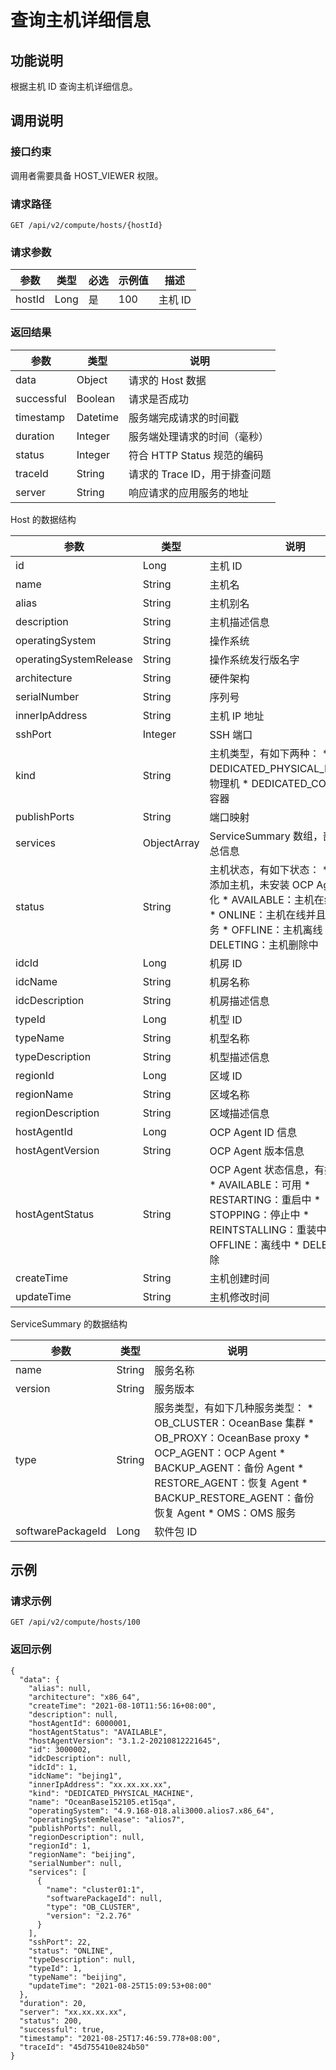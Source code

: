 查询主机详细信息 
=============================



功能说明 
-------------------------

根据主机 ID 查询主机详细信息。

调用说明 
-------------------------

### 接口约束 

调用者需要具备 HOST_VIEWER 权限。

### 请求路径 

`GET /api/v2/compute/hosts/{hostId}`

### 请求参数 



|   参数   |  类型  | 必选 | 示例值 |  描述   |
|--------|------|----|-----|-------|
| hostId | Long | 是  | 100 | 主机 ID |



### 返回结果 



|     参数     |    类型    |          说明          |
|------------|----------|----------------------|
| data       | Object   | 请求的 Host 数据          |
| successful | Boolean  | 请求是否成功               |
| timestamp  | Datetime | 服务端完成请求的时间戳          |
| duration   | Integer  | 服务端处理请求的时间（毫秒）       |
| status     | Integer  | 符合 HTTP Status 规范的编码 |
| traceId    | String   | 请求的 Trace ID，用于排查问题  |
| server     | String   | 响应请求的应用服务的地址         |



Host 的数据结构


|           参数           |     类型      |                                                                                                                                                                                                               说明                                                                                                                                                                                                               |
|------------------------|-------------|--------------------------------------------------------------------------------------------------------------------------------------------------------------------------------------------------------------------------------------------------------------------------------------------------------------------------------------------------------------------------------------------------------------------------------|
| id                     | Long        | 主机 ID                                                                                                                                                                                                                                                                                                                                                                                                                          |
| name                   | String      | 主机名                                                                                                                                                                                                                                                                                                                                                                                                                            |
| alias                  | String      | 主机别名                                                                                                                                                                                                                                                                                                                                                                                                                           |
| description            | String      | 主机描述信息                                                                                                                                                                                                                                                                                                                                                                                                                         |
| operatingSystem        | String      | 操作系统                                                                                                                                                                                                                                                                                                                                                                                                                           |
| operatingSystemRelease | String      | 操作系统发行版名字                                                                                                                                                                                                                                                                                                                                                                                                                      |
| architecture           | String      | 硬件架构                                                                                                                                                                                                                                                                                                                                                                                                                           |
| serialNumber           | String      | 序列号                                                                                                                                                                                                                                                                                                                                                                                                                            |
| innerIpAddress         | String      | 主机 IP 地址                                                                                                                                                                                                                                                                                                                                                                                                                       |
| sshPort                | Integer     | SSH 端口                                                                                                                                                                                                                                                                                                                                                                                                                         |
| kind                   | String      | 主机类型，有如下两种： * DEDICATED_PHYSICAL_MACHINE：物理机   * DEDICATED_CONTAINER：容器                                                                                                                                                                                                                                                     |
| publishPorts           | String      | 端口映射                                                                                                                                                                                                                                                                                                                                                                                                                           |
| services               | ObjectArray | ServiceSummary 数组，部署服务汇总信息                                                                                                                                                                                                                                                                                                                                                                                                     |
| status                 | String      | 主机状态，有如下状态： * NEW：新添加主机，未安装 OCP Agent 及初始化   * AVAILABLE：主机在线并且空闲    <!-- --> * ONLINE：主机在线并且已部署了服务   * OFFLINE：主机离线    <!-- --> * DELETING：主机删除中                                      |
| idcId                  | Long        | 机房 ID                                                                                                                                                                                                                                                                                                                                                                                                                          |
| idcName                | String      | 机房名称                                                                                                                                                                                                                                                                                                                                                                                                                           |
| idcDescription         | String      | 机房描述信息                                                                                                                                                                                                                                                                                                                                                                                                                         |
| typeId                 | Long        | 机型 ID                                                                                                                                                                                                                                                                                                                                                                                                                          |
| typeName               | String      | 机型名称                                                                                                                                                                                                                                                                                                                                                                                                                           |
| typeDescription        | String      | 机型描述信息                                                                                                                                                                                                                                                                                                                                                                                                                         |
| regionId               | Long        | 区域 ID                                                                                                                                                                                                                                                                                                                                                                                                                          |
| regionName             | String      | 区域名称                                                                                                                                                                                                                                                                                                                                                                                                                           |
| regionDescription      | String      | 区域描述信息                                                                                                                                                                                                                                                                                                                                                                                                                         |
| hostAgentId            | Long        | OCP Agent ID 信息                                                                                                                                                                                                                                                                                                                                                                                                                |
| hostAgentVersion       | String      | OCP Agent 版本信息                                                                                                                                                                                                                                                                                                                                                                                                                 |
| hostAgentStatus        | String      | OCP Agent 状态信息，有如下状态： * AVAILABLE：可用   * RESTARTING：重启中    <!-- --> * STOPPING：停止中   * REINTSTALLING：重装中    <!-- --> * OFFLINE：离线中   * DELETED：已删除    |
| createTime             | String      | 主机创建时间                                                                                                                                                                                                                                                                                                                                                                                                                         |
| updateTime             | String      | 主机修改时间                                                                                                                                                                                                                                                                                                                                                                                                                         |



ServiceSummary 的数据结构


|        参数         |   类型   |                                                                                                                                                                                                                                                                                 说明                                                                                                                                                                                                                                                                                 |
|-------------------|--------|--------------------------------------------------------------------------------------------------------------------------------------------------------------------------------------------------------------------------------------------------------------------------------------------------------------------------------------------------------------------------------------------------------------------------------------------------------------------------------------------------------------------------------------------------------------------|
| name              | String | 服务名称                                                                                                                                                                                                                                                                                                                                                                                                                                                                                                                                                               |
| version           | String | 服务版本                                                                                                                                                                                                                                                                                                                                                                                                                                                                                                                                                               |
| type              | String | 服务类型，有如下几种服务类型： * OB_CLUSTER：OceanBase 集群   * OB_PROXY：OceanBase proxy    <!-- --> * OCP_AGENT：OCP Agent   * BACKUP_AGENT：备份 Agent    <!-- --> * RESTORE_AGENT：恢复 Agent   * BACKUP_RESTORE_AGENT：备份恢复 Agent    <!-- --> * OMS：OMS 服务    |
| softwarePackageId | Long   | 软件包 ID                                                                                                                                                                                                                                                                                                                                                                                                                                                                                                                                                             |



示例 
-----------------------

### 请求示例 

`GET /api/v2/compute/hosts/100`

### 返回示例 

```unknow
{
  "data": {
    "alias": null,
    "architecture": "x86_64",
    "createTime": "2021-08-10T11:56:16+08:00",
    "description": null,
    "hostAgentId": 6000001,
    "hostAgentStatus": "AVAILABLE",
    "hostAgentVersion": "3.1.2-20210812221645",
    "id": 3000002,
    "idcDescription": null,
    "idcId": 1,
    "idcName": "bejing1",
    "innerIpAddress": "xx.xx.xx.xx",
    "kind": "DEDICATED_PHYSICAL_MACHINE",
    "name": "OceanBase152105.et15qa",
    "operatingSystem": "4.9.168-018.ali3000.alios7.x86_64",
    "operatingSystemRelease": "alios7",
    "publishPorts": null,
    "regionDescription": null,
    "regionId": 1,
    "regionName": "beijing",
    "serialNumber": null,
    "services": [
      {
        "name": "cluster01:1",
        "softwarePackageId": null,
        "type": "OB_CLUSTER",
        "version": "2.2.76"
      }
    ],
    "sshPort": 22,
    "status": "ONLINE",
    "typeDescription": null,
    "typeId": 1,
    "typeName": "beijing",
    "updateTime": "2021-08-25T15:09:53+08:00"
  },
  "duration": 20,
  "server": "xx.xx.xx.xx",
  "status": 200,
  "successful": true,
  "timestamp": "2021-08-25T17:46:59.778+08:00",
  "traceId": "45d755410e824b50"
}
```



